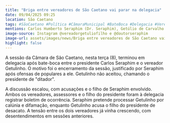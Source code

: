 ```yaml
---
title: "Briga entre vereadores de São Caetano vai parar na delegacia"
date: 09/04/2025 09:25
location: São Caetano
tags: #SãoCaetano #Política #CâmaraMunicipal #BateBoca #Delegacia #Vereadores #Discussão #Polêmica #Notícias #Brasil #abc360noticias
mentions: Carlos Humberto Seraphim (Dr. Seraphim), Getúlio de Carvalho Filho (Getulinho), Bruna Biondi, Edison Parra, Álvaro Moura Seraphim.
image-source: Instagram @vereadorgetuliofilho e @doutorseraphim
image-url: assets/images/news/Briga entre vereadores de São Caetano vai parar na delegacia.jpg
highlight: false
---
```


A sessão da Câmara de São Caetano, nesta terça (8), terminou em delegacia após bate-boca entre o presidente Carlos Seraphim e o vereador Getulinho. O motivo foi o encerramento da sessão, justificado por Seraphim após ofensas de populares a ele. Getulinho não aceitou, chamando o presidente de "ditador".

A discussão escalou, com acusações e o filho de Seraphim envolvido. Ambos os vereadores, assessores e o filho do presidente foram à delegacia registrar boletim de ocorrência. Seraphim pretende processar Getulinho por calúnia e difamação, enquanto Getulinho acusa o filho do presidente de desacato. A tensão entre os dois vereadores já vinha crescendo, com desentendimentos em sessões anteriores.
